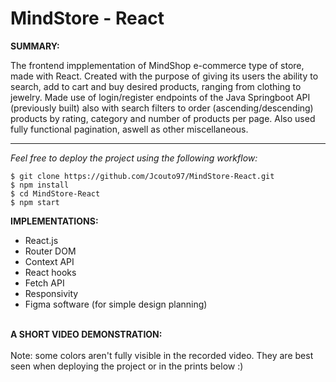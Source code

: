 # MindStore - React

**SUMMARY:**

The frontend impplementation of MindShop e-commerce type  of store, made with React. Created with the purpose of giving its users the ability to search, add to cart and buy desired products, ranging from clothing to jewelry. Made use of login/register endpoints of the Java Springboot API (previously built) also with search filters to order (ascending/descending) products by rating, category and number of products per page. Also used fully functional pagination, aswell as other miscellaneous.

---

_Feel free to deploy the project using the following workflow:_

```
$ git clone https://github.com/Jcouto97/MindStore-React.git
$ npm install
$ cd MindStore-React
$ npm start
```

**IMPLEMENTATIONS:**

- React.js 
- Router DOM
- Context API
- React hooks 
- Fetch API
- Responsivity
- Figma software (for simple design planning)
  <br/><br/>

**A SHORT VIDEO DEMONSTRATION:**
  <br/><br/>
Note: some colors aren't fully visible in the recorded video. They are best seen when deploying the project or in the prints below :) 
